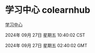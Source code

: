 # 学习中心 colearnhub
[学习中心](http://219.139.198.207:56308/colearnhub/)

2024年 09月 27日 星期五 10:40:02 CST

2024年 09月 27日 星期五 02:40:02 GMT
